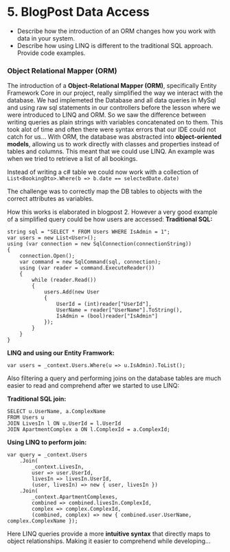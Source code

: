 
# 5. BlogPost Data Access
- Describe how the introduction of an ORM changes how you work with data in your system. 
- Describe how using LINQ is different to the traditional SQL approach. Provide code examples.

### Object Relational Mapper (ORM)

The introduction of a **Object-Relational Mapper (ORM)**, specifically Entity Framework Core in our project, really simplified the way we interact with the database.  We had implemeted the Database and all data queries in MySql and using raw sql statements in our controllers before the lesson where we were introduced to LINQ and ORM. 
So we saw the difference between writing queries as plain strings with variables concatenated on to them. 
This took alot of time and often there were syntax errors that our IDE could not catch for us...
With ORM, the database was abstracted into **object-oriented models**, allowing us to work directly with classes and properties instead of tables and columns. 
This meant that we could use LINQ. An example was when we tried to retrieve a list of all bookings. 

Instead of writing a c# table we could now work with a  collection of `List<BookingDto>.Where(b => b.date == selectedDate.date)`

The challenge was to correctly map the DB tables to objects with the correct attributes as variables.

How this works is elaborated in blogpost 2. However a very good example of a simplified query could be how users are accessed: 
**Traditional SQL:**

    string sql = "SELECT * FROM Users WHERE IsAdmin = 1";
    var users = new List<User>();
    using (var connection = new SqlConnection(connectionString))
    {
        connection.Open();
        var command = new SqlCommand(sql, connection);
        using (var reader = command.ExecuteReader())
        {
            while (reader.Read())
            {
                users.Add(new User
                {
                    UserId = (int)reader["UserId"],
                    UserName = reader["UserName"].ToString(),
                    IsAdmin = (bool)reader["IsAdmin"]
                });
            }
        }
    }

**LINQ and using our Entity Framwork:**

    var users = _context.Users.Where(u => u.IsAdmin).ToList();

Also filtering a query and performing joins on the database tables are much easier to read and comprehend after we started to use LINQ: 

**Traditional SQL join:**

    SELECT u.UserName, a.ComplexName 
    FROM Users u
    JOIN LivesIn l ON u.UserId = l.UserId
    JOIN ApartmentComplex a ON l.ComplexId = a.ComplexId;

**Using LINQ to perform join:**

    var query = _context.Users
        .Join(
            _context.LivesIn,
            user => user.UserId,
            livesIn => livesIn.UserId,
            (user, livesIn) => new { user, livesIn })
        .Join(
            _context.ApartmentComplexes,
            combined => combined.livesIn.ComplexId,
            complex => complex.ComplexId,
            (combined, complex) => new { combined.user.UserName, complex.ComplexName });

Here LINQ queries provide a more **intuitive syntax** that directly maps to object relationships. Making it easier to comprehend while developing...



